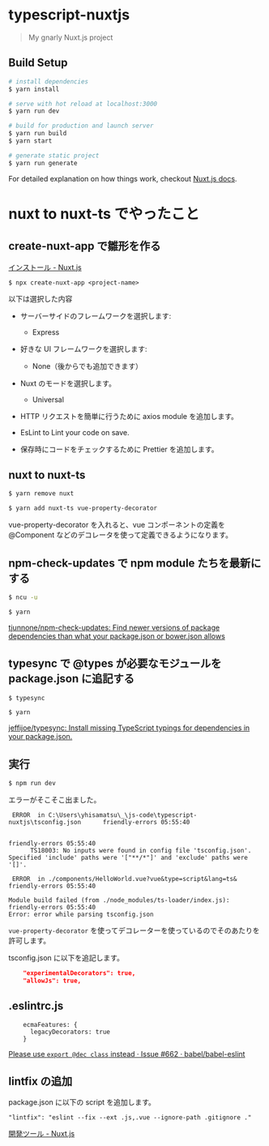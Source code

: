 # typescript-nuxtjs

> My gnarly Nuxt.js project

## Build Setup

``` bash
# install dependencies
$ yarn install

# serve with hot reload at localhost:3000
$ yarn run dev

# build for production and launch server
$ yarn run build
$ yarn start

# generate static project
$ yarn run generate
```

For detailed explanation on how things work, checkout [Nuxt.js docs](https://nuxtjs.org).


# nuxt to nuxt-ts でやったこと


## create-nuxt-app で雛形を作る

[インストール - Nuxt.js](https://ja.nuxtjs.org/guide/installation)

```
$ npx create-nuxt-app <project-name>
```

以下は選択した内容

* サーバーサイドのフレームワークを選択します:
  - Express

* 好きな UI フレームワークを選択します:
  - None（後からでも追加できます）

* Nuxt のモードを選択します。
  - Universal

* HTTP リクエストを簡単に行うために axios module を追加します。

* EsLint to Lint your code on save.

* 保存時にコードをチェックするために Prettier を追加します。


## nuxt to nuxt-ts

```bash
$ yarn remove nuxt
```

```bash
$ yarn add nuxt-ts vue-property-decorator
```

vue-property-decorator を入れると、vue コンポーネントの定義を @Component などのデコレータを使って定義できるようになります。


## npm-check-updates で npm module たちを最新にする

```bash
$ ncu -u
```

```bash
$ yarn
```

[tjunnone/npm-check-updates: Find newer versions of package dependencies than what your package.json or bower.json allows](https://github.com/tjunnone/npm-check-updates)


## typesync で @types が必要なモジュールを package.json に追記する

```bash
$ typesync
```

```bash
$ yarn
```

[jeffijoe/typesync: Install missing TypeScript typings for dependencies in your package.json.](https://github.com/jeffijoe/typesync)


## 実行

```bash
$ npm run dev
```

エラーがそこそこ出ました。

```
 ERROR  in C:\Users\yhisamatsu\_\js-code\typescript-nuxtjs\tsconfig.json      friendly-errors 05:55:40

                                                                   friendly-errors 05:55:40
      TS18003: No inputs were found in config file 'tsconfig.json'. Specified 'include' paths were '["**/*"]' and 'exclude' paths were '[]'.
```

```
 ERROR  in ./components/HelloWorld.vue?vue&type=script&lang=ts&               friendly-errors 05:55:40

Module build failed (from ./node_modules/ts-loader/index.js):                 friendly-errors 05:55:40
Error: error while parsing tsconfig.json
```

`vue-property-decorator` を使ってデコレーターを使っているのでそのあたりを許可します。

tsconfig.json に以下を追記します。

```json
    "experimentalDecorators": true,
    "allowJs": true,
```


## .eslintrc.js

```
    ecmaFeatures: {
      legacyDecorators: true
    }
```

[Please use `export @dec class` instead · Issue #662 · babel/babel-eslint](https://github.com/babel/babel-eslint/issues/662)


## lintfix の追加

package.json に以下の script を追加します。

```
"lintfix": "eslint --fix --ext .js,.vue --ignore-path .gitignore ."
```

[開発ツール - Nuxt.js](https://ja.nuxtjs.org/guide/development-tools/)
